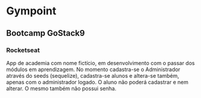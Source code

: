 # Gympoint

## Bootcamp GoStack9

### Rocketseat

App  de academia com nome fictício,  em desenvolvimento com o passar dos módulos em aprendizagem.
No momento cadastra-se o Administrador através do seeds (sequelize), cadastra-se alunos e altera-se também, apenas com 
o administrador logado. O aluno não poderá cadastrar e nem alterar. O mesmo também não possui senha.
